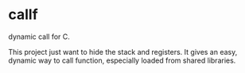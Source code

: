 # callf

dynamic call for C.

This project just want to hide the stack and registers.
It gives an easy, dynamic way to call function, especially loaded from shared libraries.
